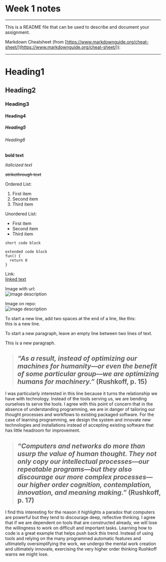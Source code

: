 # Week 1 notes

---

This is a README file that can be used to describe and document your assignment.

Markdown Cheatsheet (from [https://www.markdownguide.org/cheat-sheet/](https://www.markdownguide.org/cheat-sheet/)):

---

# Heading1
## Heading2
### Heading3
#### Heading4
##### Heading5
###### Heading6

**bold text**

*italicized text*

~~strikethrough text~~

Ordered List:
1. First item
2. Second item
3. Third item

Unordered List:
- First item
- Second item
- Third item

`short code block`

```
extended code block
fun() {
  return 0
}
```

Link:  
[linked text](https://www.example.com)


Image with url:  
![image description](https://dm-gy-6063-2024f-b.github.io/assets/homework/02/clark-espaco-modulado-00.jpg)


Image on repo:  
![image description](./file-name.jpg)


To start a new line, add two spaces at the end of a line, like this:  
this is a new line.


To start a new paragraph, leave an empty line between two lines of text.

This is a new paragraph.

> ## *“As a result, instead of optimizing our machines for humanity—or even the benefit of some particular group—we are optimizing humans for machinery.”* (Rushkoff, p. 15)

I was particularly interested in this line because it turns the relationship we have with technology. Instead of the tools serving us, we are bending ourselves to serve the tools. I agree with this point of concern that in the absence of understanding programming, we are in danger of tailoring our thought processes and workflows to existing packaged software. For the case of learning programming, we design the system and innovate new technologies and installations instead of accepting existing software that has little headroom for improvement.

> ## *“Computers and networks do more than usurp the value of human thought. They not only copy our intellectual processes—our repeatable programs—but they also discourage our more complex processes—our higher order cognition, contemplation, innovation, and meaning making.”* (Rushkoff, p. 17)

I find this interesting for the reason it highlights a paradox that computers are powerful but they tend to discourage deep, reflective thinking. I agree that if we are dependent on tools that are constructed already, we will lose the willingness to work on difficult and important tasks. Learning how to code is a great example that helps push back this trend. Instead of using tools and relying on the many programmed automatic features and ultimatelly oversimplifying the work, we undergo the mental work creation and ultimately innovate, exercising the very higher order thinking Rushkoff warns we might lose.